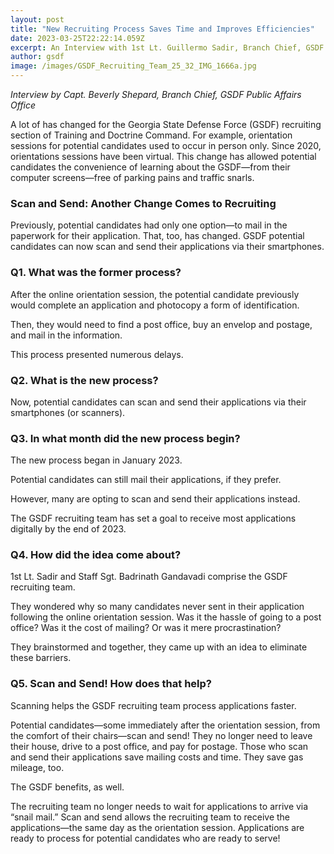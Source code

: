 ```yaml
---
layout: post
title: "New Recruiting Process Saves Time and Improves Efficiencies"
date: 2023-03-25T22:22:14.059Z
excerpt: An Interview with 1st Lt. Guillermo Sadir, Branch Chief, GSDF Recruiting
author: gsdf
image: /images/GSDF_Recruiting_Team_25_32_IMG_1666a.jpg
---
```


_Interview by Capt. Beverly Shepard, Branch Chief, GSDF Public Affairs Office_

A lot of has changed for the Georgia State Defense Force (GSDF) recruiting section of Training and Doctrine Command.
For example, orientation sessions for potential candidates used to occur in person only.
Since 2020, orientations sessions have been virtual.
This change has allowed potential candidates the convenience of learning about the GSDF—from their computer screens—free of parking pains and traffic snarls.

### Scan and Send: Another Change Comes to Recruiting

Previously, potential candidates had only one option—to mail in the paperwork for their application.
That, too, has changed.
GSDF potential candidates can now scan and send their applications via their smartphones.

### Q1. What was the former process?

After the online orientation session, the potential candidate previously would complete an application and photocopy a form of identification.

Then, they would need to find a post office, buy an envelop and postage, and mail in the information.

This process presented numerous delays.

### Q2. What is the new process?

Now, potential candidates can scan and send their applications via their smartphones (or scanners).

### Q3. In what month did the new process begin?

The new process began in January 2023.

Potential candidates can still mail their applications, if they prefer.

However, many are opting to scan and send their applications instead.

The GSDF recruiting team has set a goal to receive most applications digitally by the end of 2023.

### Q4. How did the idea come about?

1st Lt. Sadir and Staff Sgt. Badrinath Gandavadi comprise the GSDF recruiting team.

They wondered why so many candidates never sent in their application following the online orientation session. Was it the hassle of going to a post office? Was it the cost of mailing? Or was it mere procrastination?

They brainstormed and together, they came up with an idea to eliminate these barriers.

### Q5. Scan and Send! How does that help?

Scanning helps the GSDF recruiting team process applications faster.

Potential candidates—some immediately after the orientation session, from the comfort of their chairs—scan and send! They no longer need to leave their house, drive to a post office, and pay for postage. Those who scan and send their applications save mailing costs and time. They save gas mileage, too.

The GSDF benefits, as well.

The recruiting team no longer needs to wait for applications to arrive via “snail mail.” Scan and send allows the recruiting team to receive the applications—the same day as the orientation session. Applications are ready to process for potential candidates who are ready to serve!
